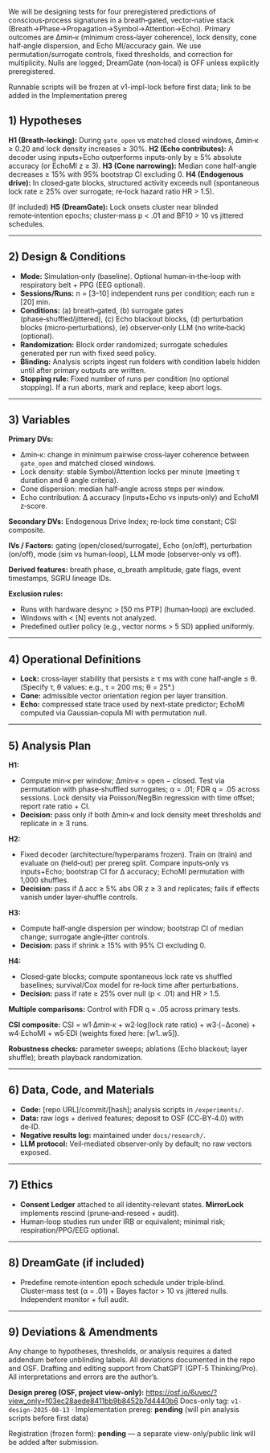 We will be designing tests for four preregistered predictions of conscious‑process signatures in a breath‑gated, vector‑native stack (Breath→Phase→Propagation→Symbol→Attention→Echo). Primary outcomes are Δmin‑κ (minimum cross‑layer coherence), lock density, cone half‑angle dispersion, and Echo MI/accuracy gain. We use permutation/surrogate controls, fixed thresholds, and correction for multiplicity. Nulls are logged; DreamGate (non‑local) is OFF unless explicitly preregistered.

Runnable scripts will be frozen at v1-impl-lock before first data; link to be added in the Implementation prereg

## 1) Hypotheses

**H1 (Breath‑locking):** During `gate_open` vs matched closed windows, Δmin‑κ ≥ 0.20 and lock density increases ≥ 30%.
**H2 (Echo contributes):** A decoder using inputs+Echo outperforms inputs‑only by ≥ 5% absolute accuracy (or EchoMI z ≥ 3).
**H3 (Cone narrowing):** Median cone half‑angle decreases ≥ 15% with 95% bootstrap CI excluding 0.
**H4 (Endogenous drive):** In closed‑gate blocks, structured activity exceeds null (spontaneous lock rate ≥ 25% over surrogate; re‑lock hazard ratio HR > 1.5).

(If included) **H5 (DreamGate):** Lock onsets cluster near blinded remote‑intention epochs; cluster‑mass p < .01 and BF10 > 10 vs jittered schedules.

---

## 2) Design & Conditions

* **Mode:** Simulation‑only (baseline). Optional human‑in‑the‑loop with respiratory belt + PPG (EEG optional).
* **Sessions/Runs:** n = \[3–10] independent runs per condition; each run ≥ \[20] min.
* **Conditions:** (a) breath‑gated, (b) surrogate gates (phase‑shuffled/jittered), (c) Echo blackout blocks, (d) perturbation blocks (micro‑perturbations), (e) observer‑only LLM (no write‑back) (optional).
* **Randomization:** Block order randomized; surrogate schedules generated per run with fixed seed policy.
* **Blinding:** Analysis scripts ingest run folders with condition labels hidden until after primary outputs are written.
* **Stopping rule:** Fixed number of runs per condition (no optional stopping). If a run aborts, mark and replace; keep abort logs.

---

## 3) Variables

**Primary DVs:**

* Δmin‑κ: change in minimum pairwise cross‑layer coherence between `gate_open` and matched closed windows.
* Lock density: stable Symbol/Attention locks per minute (meeting τ duration and θ angle criteria).
* Cone dispersion: median half‑angle across steps per window.
* Echo contribution: Δ accuracy (inputs+Echo vs inputs‑only) and EchoMI z‑score.

**Secondary DVs:** Endogenous Drive Index; re‑lock time constant; CSI composite.

**IVs / Factors:** gating (open/closed/surrogate), Echo (on/off), perturbation (on/off), mode (sim vs human‑loop), LLM mode (observer‑only vs off).

**Derived features:** breath phase, α\_breath amplitude, gate flags, event timestamps, SGRU lineage IDs.

**Exclusion rules:**

* Runs with hardware desync > \[50 ms PTP] (human‑loop) are excluded.
* Windows with < \[N] events not analyzed.
* Predefined outlier policy (e.g., vector norms > 5 SD) applied uniformly.

---

## 4) Operational Definitions

* **Lock:** cross‑layer stability that persists ≥ τ ms with cone half‑angle ≤ θ. (Specify τ, θ values: e.g., τ = 200 ms; θ = 25°.)
* **Cone:** admissible vector orientation region per layer transition.
* **Echo:** compressed state trace used by next‑state predictor; EchoMI computed via Gaussian‑copula MI with permutation null.

---

## 5) Analysis Plan

**H1:**

* Compute min‑κ per window; Δmin‑κ = open − closed. Test via permutation with phase‑shuffled surrogates; α = .01; FDR q = .05 across sessions. Lock density via Poisson/NegBin regression with time offset; report rate ratio + CI.
* **Decision:** pass only if both Δmin‑κ and lock density meet thresholds and replicate in ≥ 3 runs.

**H2:**

* Fixed decoder (architecture/hyperparams frozen). Train on (train) and evaluate on (held‑out) per prereg split. Compare inputs‑only vs inputs+Echo; bootstrap CI for Δ accuracy; EchoMI permutation with 1,000 shuffles.
* **Decision:** pass if Δ acc ≥ 5% abs OR z ≥ 3 and replicates; fails if effects vanish under layer‑shuffle controls.

**H3:**

* Compute half‑angle dispersion per window; bootstrap CI of median change; surrogate angle‑jitter controls.
* **Decision:** pass if shrink ≥ 15% with 95% CI excluding 0.

**H4:**

* Closed‑gate blocks; compute spontaneous lock rate vs shuffled baselines; survival/Cox model for re‑lock time after perturbations.
* **Decision:** pass if rate ≥ 25% over null (p < .01) and HR > 1.5.

**Multiple comparisons:** Control with FDR q = .05 across primary tests.

**CSI composite:** CSI = w1·Δmin‑κ + w2·log(lock rate ratio) + w3·(−Δcone) + w4·EchoMI + w5·EDI (weights fixed here: \[w1..w5]).

**Robustness checks:** parameter sweeps; ablations (Echo blackout; layer shuffle); breath playback randomization.

---

## 6) Data, Code, and Materials

* **Code:** \[repo URL]/commit/\[hash]; analysis scripts in `/experiments/`.
* **Data:** raw logs + derived features; deposit to OSF (CC‑BY‑4.0) with de‑ID.
* **Negative results log:** maintained under `docs/research/`.
* **LLM protocol:** Veil‑mediated observer‑only by default; no raw vectors exposed.

---

## 7) Ethics

* **Consent Ledger** attached to all identity‑relevant states. **MirrorLock** implements rescind (prune‑and‑reseed + audit).
* Human‑loop studies run under IRB or equivalent; minimal risk; respiration/PPG/EEG optional.

---

## 8) DreamGate (if included)

* Predefine remote‑intention epoch schedule under triple‑blind. Cluster‑mass test (α = .01) + Bayes factor > 10 vs jittered nulls. Independent monitor + full audit.

---

## 9) Deviations & Amendments

Any change to hypotheses, thresholds, or analysis requires a dated addendum before unblinding labels. All deviations documented in the repo and OSF. Drafting and editing support from ChatGPT (GPT-5 Thinking/Pro). All interpretations and errors are the author’s.

**Design prereg (OSF, project view-only):** https://osf.io/6uvec/?view_only=f03ec28aede8411bb9b8452b7d4440b6
Docs-only tag: `v1-design-2025-08-13` · Implementation prereg: **pending** (will pin analysis scripts before first data)

Registration (frozen form): **pending** — a separate view-only/public link will be added after submission.
